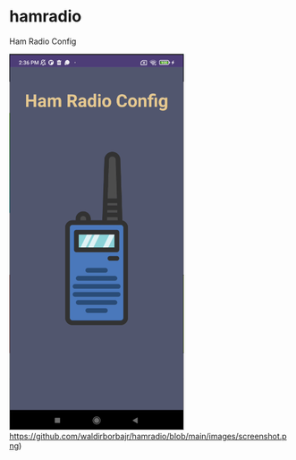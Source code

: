 # hamradio
Ham Radio Config


![alt text](https://github.com/waldirborbajr/hamradio/blob/main/images/screenshot.png)https://github.com/waldirborbajr/hamradio/blob/main/images/screenshot.png)
